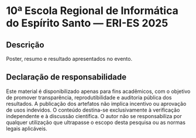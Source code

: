 # 10ª Escola Regional de Informática do Espírito Santo — ERI-ES 2025

## Descrição
Poster, resumo e resultado apresentados no evento.

## Declaração de responsabilidade
Este material é disponibilizado apenas para fins acadêmicos, com o objetivo de promover transparência, reprodutibilidade e auditoria pública dos resultados. A publicação dos artefatos não implica incentivo ou aprovação de usos indevidos. O conteúdo destina-se exclusivamente à verificação independente e à discussão científica. O autor não se responsabiliza por qualquer utilização que ultrapasse o escopo desta pesquisa ou as normas legais aplicáveis.
